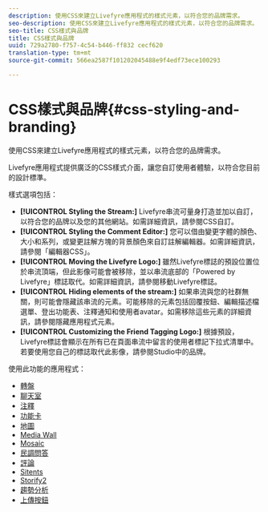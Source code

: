 ```yaml
---
description: 使用CSS來建立Livefyre應用程式的樣式元素，以符合您的品牌需求。
seo-description: 使用CSS來建立Livefyre應用程式的樣式元素，以符合您的品牌需求。
seo-title: CSS樣式與品牌
title: CSS樣式與品牌
uuid: 729a2780-f757-4c54-b446-ff832 cecf620
translation-type: tm+mt
source-git-commit: 566ea2587f101202045488e9f4edf73ece100293

---
```



# CSS樣式與品牌{#css-styling-and-branding}

使用CSS來建立Livefyre應用程式的樣式元素，以符合您的品牌需求。

Livefyre應用程式提供廣泛的CSS樣式介面，讓您自訂使用者體驗，以符合您目前的設計標準。

樣式選項包括：

* **[!UICONTROL Styling the Stream:]** Livefyre串流可量身打造並加以自訂，以符合您的品牌以及您的其他網站。如需詳細資訊，請參閱CSS自訂。
* **[!UICONTROL Styling the Comment Editor:]** 您可以借由變更字體的顏色、大小和系列，或變更註解方塊的背景顏色來自訂註解編輯器。如需詳細資訊，請參閱「編輯器CSS」。
* **[!UICONTROL Moving the Livefyre Logo:]** 雖然Livefyre標誌的預設位置位於串流頂端，但此影像可能會被移除，並以串流底部的「Powered by Livefyre」標誌取代。如需詳細資訊，請參閱移動Livefyre標誌。
* **[!UICONTROL Hiding elements of the stream:]** 如果串流與您的社群無關，則可能會隱藏該串流的元素。可能移除的元素包括回覆按鈕、編輯描述檔選單、登出功能表、注釋通知和使用者avatar。如需移除這些元素的詳細資訊，請參閱隱藏應用程式元素。
* **[!UICONTROL Customizing the Friend Tagging Logo:]** 根據預設，Livefyre標誌會顯示在所有已在頁面串流中留言的使用者標記下拉式清單中。若要使用您自己的標誌取代此影像，請參閱Studio中的品牌。

使用此功能的應用程式：

* [轉盤](/help/using/c-about-apps/c-carousel-app/c-carousel-app.md#c_carousel_app)
* [聊天室](/help/using/c-about-apps/c-chat-app/c-chat-app.md#c_chat_app)
* [注釋](/help/using/c-about-apps/c-comments/c-comments.md)
* [功能卡](/help/using/c-about-apps/c-feature-card-app/c-feature-card-app.md#c_feature_card_app)
* [地圖](/help/using/c-about-apps/c-map-app/c-map-app.md#c_map_app)
* [Media Wall](/help/using/c-about-apps/c-media-wall-app/c-media-wall-app.md#c_media_wall_app)
* [Mosaic](/help/using/c-about-apps/c-mosaic-app/c-mosaic-app.md#c_mosaic_app)
* [民調問答](/help/using/c-about-apps/c-polls-app/c-polls-app.md#c_polls_app)
* [評論](/help/using/c-about-apps/c-reviews-app/c-reviews-app.md#c_reviews_app)
* [Sitents](/help/using/c-about-apps/c-sidenotes-app/c-sidenotes-app.md#c_sidenotes_app)
* [Storify2](/help/using/c-about-apps/c-storify2/c-storify2.md#c_storify2)
* [趨勢分析](/help/using/c-about-apps/c-trending-app/c-trending-app.md#c_trending_app)
* [上傳按鈕](/help/using/c-about-apps/c-upload-button-app/c-upload-button-app.md#c_upload_button_app)

